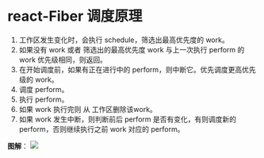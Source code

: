 # react-Fiber 调度原理

1. 工作区发生变化时，会执行 schedule，筛选出最高优先度的 work。
2. 如果没有 work 或者 筛选出的最高优先度 work 与上一次执行 perform 的 work 优先级相同，则返回。
3. 在开始调度前，如果有正在进行中的 perform，则中断它。优先调度更高优先级的 work。
4. 调度 perform。
5. 执行 perform。
6. 如果 work 执行完则 从 工作区删除该work。
7. 如果 work 发生中断，则判断前后 perform 是否有变化，有则调度新的 perform，否则继续执行之前 work 对应的 perform。

**图解**：
![](./public/demo.png)
